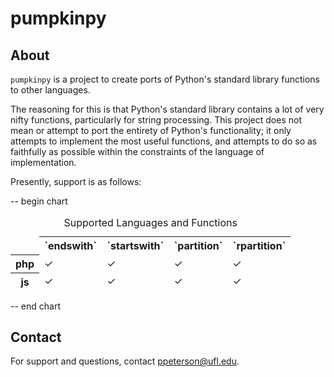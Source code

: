 pumpkinpy
=========

About
-----
`pumpkinpy` is a project to create ports of Python's standard library functions to other languages.

The reasoning for this is that Python's standard library contains a lot of very nifty functions, particularly
for string processing. This project does not mean or attempt to port the entirety of Python's functionality;
it only attempts to implement the most useful functions, and attempts to do so as faithfully as possible within
the constraints of the language of implementation.

Presently, support is as follows:

-- begin chart
<table>
   <caption>Supported Languages and Functions</caption>
   <thead>
         <tr>
            <td></td>
            <th>`endswith`</th>
            <th>`startswith`</th>
            <th>`partition`</th>
            <th>`rpartition`</th>
         </tr>
         <tr>
            <th>php</th>
            <td>&#10003;</td>
            <td>&#10003;</td>
            <td>&#10003;</td>
            <td>&#10003;</td>
         </tr>
         <tr>
            <th>js</th>
            <td>&#10003;</td>
            <td>&#10003;</td>
            <td>&#10003;</td>
            <td>&#10003;</td>
         </tr>
   </thead>
</table>
-- end chart

Contact
-------

For support and questions, contact ppeterson@ufl.edu.
